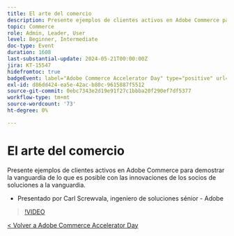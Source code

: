 ```yaml
---
title: El arte del comercio
description: Presente ejemplos de clientes activos en Adobe Commerce para demostrar la vanguardia de lo que es posible con las innovaciones de los socios de soluciones a la vanguardia.
topic: Commerce
role: Admin, Leader, User
level: Beginner, Intermediate
doc-type: Event
duration: 1608
last-substantial-update: 2024-05-21T00:00:00Z
jira: KT-15547
hidefromtoc: true
badgeEvent: label="Adobe Commerce Accelerator Day" type="positive" url="https://experienceleague.adobe.com/en/docs/events/apac-commerce-recordings/2024/overview"
exl-id: d86dd424-ea5e-42ac-b80c-9615887f5512
source-git-commit: 0ebc7343e2d19e91f27c1bbba20f290ef7df5377
workflow-type: tm+mt
source-wordcount: '73'
ht-degree: 0%

---
```


# El arte del comercio

Presente ejemplos de clientes activos en Adobe Commerce para demostrar la vanguardia de lo que es posible con las innovaciones de los socios de soluciones a la vanguardia.

+ Presentado por Carl Screwvala, ingeniero de soluciones sénior - Adobe

>[!VIDEO](https://video.tv.adobe.com/v/3429274/?learn=on)

[&lt; Volver a Adobe Commerce Accelerator Day](./overview.md)
